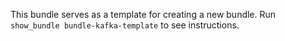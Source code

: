 This bundle serves as a template for creating a new bundle. Run `show_bundle bundle-kafka-template` to see instructions.
